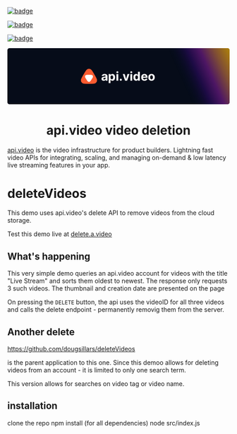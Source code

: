 [![badge](https://img.shields.io/twitter/follow/api_video?style=social)](https://twitter.com/intent/follow?screen_name=api_video)

[![badge](https://img.shields.io/github/stars/apivideo/deleteVideoDemo?style=social)](https://github.com/apivideo/deleteVideoDemo)

[![badge](https://img.shields.io/discourse/topics?server=https%3A%2F%2Fcommunity.api.video)](https://community.api.video)

![](https://github.com/apivideo/.github/blob/main/assets/apivideo_banner.png)

<h1 align="center">api.video video deletion</h1>

[api.video](https://api.video) is the video infrastructure for product builders. Lightning fast video APIs for integrating, scaling, and managing on-demand & low latency live streaming features in your app.


# deleteVideos

This demo uses api.video's delete API to remove videos from the cloud storage.

Test this demo live at [delete.a.video](https://delete.a.video)

## What's happening

This very simple demo queries an api.video account for videos with the title "Live Stream" and sorts them oldest to newest.  The response only requests 3 such videos.  The thumbnail and creation date are presented on the page

On pressing the ```DELETE``` button, the api uses the videoID for all three videos and calls the delete endpoint - permanently removig them from the server.

## Another delete

https://github.com/dougsillars/deleteVideos

is the parent application to this one. Since this demoo allows for deleting videos from an account - it is limited to only one search term.

This version allows for searches on video tag or video name.

## installation

clone the repo
npm install (for all dependencies)
node src/index.js
